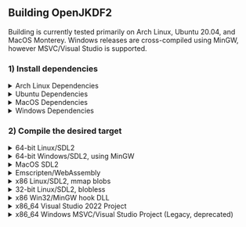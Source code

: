 ## Building OpenJKDF2

Building is currently tested primarily on Arch Linux, Ubuntu 20.04, and MacOS Monterey. Windows releases are cross-compiled using MinGW, however MSVC/Visual Studio is supported.

### 1) Install dependencies

<details>
  <summary>Arch Linux Dependencies</summary>

```
# All
pacman -S git cmake base-devel make python python-pip bison imagemagick gtk3 openssl protobuf  zsh
pip3 install cogapp

# Win32/MinGW
pacman -S mingw-w64

# Linux 32-bit
pacman -S multilib-devel lib32-sdl2 lib32-sdl2_mixer lib32-glew lib32-openal

# Linux 64-bit
pacman -S clang sdl2 sdl2_mixer glew openal

# WebAssembly
pacaur -S emscripten
```
</details>

<details>
  <summary>Ubuntu Dependencies</summary>

```
# Make sure everything is up to date before installing new dependencies
sudo apt-get update
sudo apt-get upgrade

# All
sudo apt install git build-essential cmake make python3 python3-pip bison imagemagick libgtk-3-dev protobuf-compiler zsh
pip3 install cogapp

# Win32/MinGW
sudo apt install mingw-w64

# Linux 32-bit
# TODO find equivalents: multilib-devel lib32-sdl2 lib32-glew lib32-openal

# Linux 64-bit
sudo apt install clang libsdl2-dev libsdl2-mixer-dev libopenal-dev libglew-dev libssl-dev libprotobuf-dev

# WebAssembly
# TODO find equivalents: emscripten

# Flatpak
sudo apt install flatpak qemu-user-static
flatpak remote-add --if-not-exists flathub https://flathub.org/repo/flathub.flatpakrepo
flatpak install flathub org.freedesktop.Platform/aarch64/22.08 org.freedesktop.Sdk/aarch64/22.08
flatpak install flathub org.freedesktop.Platform/x86_64/22.08 org.freedesktop.Sdk/x86_64/22.08
```

Add the following to the end of ~/.bashrc:
```
export PATH=$PATH:~/.local/bin
```
</details>

<details>
  <summary>MacOS Dependencies</summary>

Before starting, install Xcode. This is required for OpenGL headers, among other things. For packaging a Universal build on ARM64 Macs, all `brew` steps should be done both natively and with an x86_64 prefix (see [here](https://gist.github.com/progrium/b286cd8c82ce0825b2eb3b0b3a0720a0) for how to set that up).
```
# All
brew install git cmake make python3 imagemagick
pip3 install cogapp generate-iconset

# After installing cogapp, make sure the following is in your ~/.zshrc:
# export PATH=$PATH:$HOME/Library/Python/3.8/bin

# Win32/MinGW building
brew install mingw-w64

# MacOS 64-bit
brew install openal-soft sdl2 sdl2_mixer glew openssl@1.1 protobuf

# WebAssembly
brew install emscripten
```
</details>

<details>
  <summary>Windows Dependencies</summary>

Download and install [Python 3.8](https://www.python.org/downloads/release/python-380/) (be sure it is added to your PATH when installing).

Install [cog](https://nedbatchelder.com/code/cog/index.html#h_installation) using pip (`pip3 install cogapp`). You may need to specify `pip` instead of `pip3`.

Download and install the OpenAL 1.1 SDK from [here](https://www.openal.org/downloads/). Then, add `OPENALDIR` to your system environment variables as `C:\Program Files (x86)\OpenAL 1.1 SDK`.

Download and install the latest CMake from [here](https://cmake.org/download/), or use Visual Studio 2022 which includes CMake support.

</details>

### 2) Compile the desired target

<details>
  <summary>64-bit Linux/SDL2</summary>

64-bit Linux supports both x86_64 and ARM64 targets, and has been tested on Intel, NVIDIA and V3D (Raspberry Pi 4) graphics cards. **GCC <11.1 is currently not supported due to crashes, use clang instead.**

```
git clone https://github.com/shinyquagsire23/OpenJKDF2.git
cd OpenJKDF2

export CC=clang
export CXX=clang++

chmod +x build_linux64.sh
./build_linux64.sh
LD_LIBRARY_PATH=build_linux64 ./build_linux64/openjkdf2
```
</details>

<details>
  <summary>64-bit Windows/SDL2, using MinGW</summary>

64-bit Windows can be cross-compiled from Linux or MacOS, and has been tested on Intel and NVIDIA graphics cards.

```
git clone https://github.com/shinyquagsire23/OpenJKDF2.git
cd OpenJKDF2

chmod +x build_win64.sh
./build_win64.sh
```
</details>

<details>
  <summary>MacOS SDL2</summary>

A full, universal MacOS appbundle can be created on ARM64 Macs using
```
git clone https://github.com/shinyquagsire23/OpenJKDF2.git
cd OpenJKDF2

./distpkg_macos.sh
```

Otherwise, a plain binary and single-architecture appbundle can be compiled using:
```
chmod +x ./.github/build_macos.sh
./.github/build_macos.sh
```
</details>

<details>
  <summary>Emscripten/WebAssembly</summary>

WASM builds are semi-supported, but break often. The last tested tag for WASM is `v0.2.0`.

```
mkdir -p wasm_out
```

Copy your `episode/` and `resource/` directory to `wasm_out`, then

```
chmod +x ./build_run_openjkdf2_wasm.sh
./build_run_openjkdf2_wasm.sh
```
</details>

<details>
  <summary>x86 Linux/SDL2, mmap blobs</summary>

OpenJKDF2 supports an experimental hybrid compilation for Linux/SDL2 which uses `JK.EXE` for any unimplemented functions. Compile using: 

```
mkdir -p build_blobs
cd build_blobs

cmake .. -DOPENJKDF2_USE_BLOBS=true
make -j10
``` 

then copy `openjkdf2` to the same directory as JK.EXE and run it. *JK.EXE version 1.0.0 is required in order to use blobs!*

`mmap` is used to maintain all `.rodata`, `.data`, and `.bss` variables in the same addresses as `JK.EXE`, and if `openjkdf2` invokes an unimplemented function, it will jump to the mapped `JK.EXE` implementation.
</details>

<details>
  <summary>32-bit Linux/SDL2, blobless</summary>

```
mkdir -p build
cd build

cmake .. --toolchain ../cmake_modules/linux_32_toolchain.cmake
make -j10
```
</details>

<details>
  <summary>x86 Win32/MinGW hook DLL</summary>

`./build.sh`
</details>

<details>
  <summary>x86_64 Visual Studio 2022 Project</summary>

Clone the repository using git, then open VS 2022 and select `Open a local folder`. Right click CMakeLists.txt and select `Configure OpenJKDF2` until it succeeds (for some reason it errors a few times initially on SDL2_mixer, etc). Once it succeeds, right click CMakeLists.txt and select `Build`. 

After it builds you can set it as a startup item, from there it should work and debug as expected.
</details>

<details>
  <summary>x86_64 Windows MSVC/Visual Studio Project (Legacy, deprecated)</summary>

Run the CMake GUI and select the `OpenJKDF2/` directory for your sources. Create `OpenJKDF2/build` and set it as your build folder. Click `Configure` until it succeeds (for some reason it errors a few times initially), then click `Generate` and `Open Project`.

You'll probably want to set `openjkdf2-64` as the default project, from there it should work and debug as expected.
</details>
